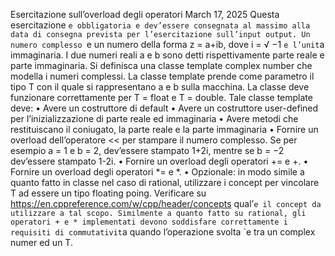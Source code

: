 Esercitazione sull’overload degli operatori
March 17, 2025
Questa esercitazione `e obbligatoria e dev’essere consegnata al
massimo alla data di consegna prevista per l’esercitazione sull’input
output.
Un numero complesso `e un numero della forma z = a+ib, dove i =
√
−1
`e l’unit`a immaginaria. I due numeri reali a e b sono detti rispettivamente
parte reale e parte immaginaria.
Si definisca una classe template complex number che modella i numeri
complessi. La classe template prende come parametro il tipo T con il quale si
rappresentano a e b sulla macchina. La classe deve funzionare correttamente
per T = float e T = double.
Tale classe template deve:
• Avere un costruttore di default
• Avere un costruttore user-defined per l’inizializzazione di parte reale
ed immaginaria
• Avere metodi che restituiscano il coniugato, la parte reale e la parte
immaginaria
• Fornire un overload dell’operatore << per stampare il numero complesso.
Se per esempio a = 1 e b = 2, dev’essere stampato 1+2i, mentre
se b = −2 dev’essere stampato 1-2i.
• Fornire un overload degli operatori += e +.
• Fornire un overload degli operatori *= e *.
• Opzionale: in modo simile a quanto fatto in classe nel caso di rational,
utilizzare i concept per vincolare T ad essere un tipo floating poing.
Verificare su https://en.cppreference.com/w/cpp/header/concepts
qual’`e il concept da utilizzare a tal scopo.
Similmente a quanto fatto su rational, gli operatori + e * implementati
devono soddisfare correttamente i requisiti di commutativit`a quando
l’operazione svolta `e tra un complex numer<T> ed un T.